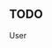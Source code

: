 ## TODO

<!-- - Add term in application and display in table and form
- Add owen-it/audit-trails for audit trails and display audit trails for application. -->


User
    <!-- - Create and Add Another -->
    <!-- - *Term first in menu, next subject -->
    <!-- - *Add term in Subject form -->
    <!-- - Require mobile number in create application -->
    <!-- - Hide Fees tab -->
    <!-- - After create subject, redirect to Subject Lists, also in Programs -->
    <!-- - Change app name to "BUOU Online Admission" -->
    <!-- - *Add Subjects filter in Applications, after Programs filter -->
    <!-- - Make tabs as Wizard form -->
    <!-- - Add link in Dashboard to open Google Drive with label Announcement textarea -->
    <!-- - Support pdf and doc files in Upload Requirements  -->
    <!-- - Download or preview pdf/docs file not yet working -->
    <!-- - *Export Summary PDF/Excel -->
    <!-- - Embed actual logos -->
    <!-- - Lock Term to prevent creating application for the active term -->
